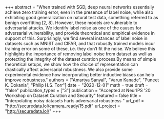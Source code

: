 +++
abstract = "When trained with SGD, deep neural networks essentially achieve zero training error, even in the presence of label noise, while also exhibiting good generalization on natural test data, something referred to as benign overfitting [2, 8]. However, these models are vulnerable to adversarial attacks. We identify label noise as one of the causes for adversarial vulnerability, and provide theoretical and empirical evidence in support of this. Surprisingly, we find several instances of label noise in datasets such as MNIST and CIFAR, and that robustly trained models incur training error on some of these, i.e. they don’t fit the noise. We believe this highlights the importance of removing label noise from dataset as well as protecting the integrity of the dataset curation process.By means of simple theoretical setups, we show how the choice of representation can drastically affect adversarial robustness. We also provide some experimental evidence how incorporating better inductive biases can help improve robustness." 
authors = ["Amartya Sanyal", "Varun Kanade", "Puneet K. Dokania", "Philip H.S. Torr"]
date = "2020-12-01"
math = true
draft = "false"
publication_types = ["3"]
publication = "Accepted at NeurIPS '20 Workshop on Dataset Curation and Security"
featured = false
title = "Interpolating noisy datasets hurts adversarial robustness "
url_pdf = "http://securedata.lol/camera_ready/15.pdf"
url_project = "http://securedata.lol/"
+++